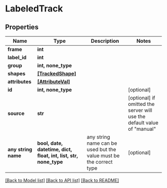 # LabeledTrack


## Properties
Name | Type | Description | Notes
------------ | ------------- | ------------- | -------------
**frame** | **int** |  | 
**label_id** | **int** |  | 
**group** | **int, none_type** |  | 
**shapes** | [**[TrackedShape]**](TrackedShape.md) |  | 
**attributes** | [**[AttributeVal]**](AttributeVal.md) |  | 
**id** | **int, none_type** |  | [optional] 
**source** | **str** |  | [optional]  if omitted the server will use the default value of "manual"
**any string name** | **bool, date, datetime, dict, float, int, list, str, none_type** | any string name can be used but the value must be the correct type | [optional]

[[Back to Model list]](../README.md#documentation-for-models) [[Back to API list]](../README.md#documentation-for-api-endpoints) [[Back to README]](../README.md)


